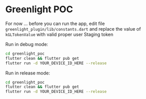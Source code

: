# Greenlight POC

For now ... before you can run the app, edit file `greenlight_plugin/lib/constants.dart`
and replace the value of `kGLTokenValue` with valid proper user Staging token

Run in debug mode:

```sh
cd greenlight_poc
flutter clean && flutter pub get
flutter run -d YOUR_DEVICE_ID_HERE --release
```

Run in release mode:

```sh
cd greenlight_poc
flutter clean && flutter pub get
flutter run -d YOUR_DEVICE_ID_HERE --release
```

